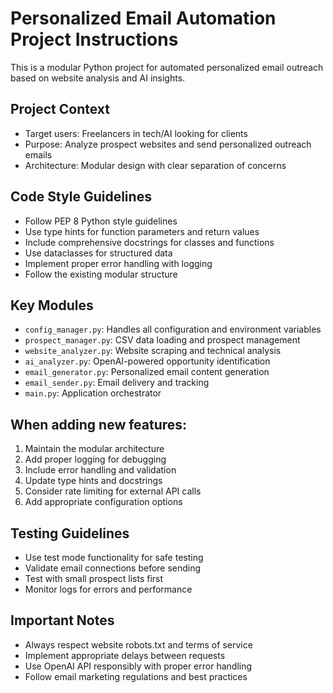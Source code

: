 <!-- Use this file to provide workspace-specific custom instructions to Copilot. For more details, visit https://code.visualstudio.com/docs/copilot/copilot-customization#_use-a-githubcopilotinstructionsmd-file -->

# Personalized Email Automation Project Instructions

This is a modular Python project for automated personalized email outreach based on website analysis and AI insights.

## Project Context
- Target users: Freelancers in tech/AI looking for clients
- Purpose: Analyze prospect websites and send personalized outreach emails
- Architecture: Modular design with clear separation of concerns

## Code Style Guidelines
- Follow PEP 8 Python style guidelines
- Use type hints for function parameters and return values
- Include comprehensive docstrings for classes and functions
- Use dataclasses for structured data
- Implement proper error handling with logging
- Follow the existing modular structure

## Key Modules
- `config_manager.py`: Handles all configuration and environment variables
- `prospect_manager.py`: CSV data loading and prospect management
- `website_analyzer.py`: Website scraping and technical analysis
- `ai_analyzer.py`: OpenAI-powered opportunity identification
- `email_generator.py`: Personalized email content generation
- `email_sender.py`: Email delivery and tracking
- `main.py`: Application orchestrator

## When adding new features:
1. Maintain the modular architecture
2. Add proper logging for debugging
3. Include error handling and validation
4. Update type hints and docstrings
5. Consider rate limiting for external API calls
6. Add appropriate configuration options

## Testing Guidelines
- Use test mode functionality for safe testing
- Validate email connections before sending
- Test with small prospect lists first
- Monitor logs for errors and performance

## Important Notes
- Always respect website robots.txt and terms of service
- Implement appropriate delays between requests
- Use OpenAI API responsibly with proper error handling
- Follow email marketing regulations and best practices
